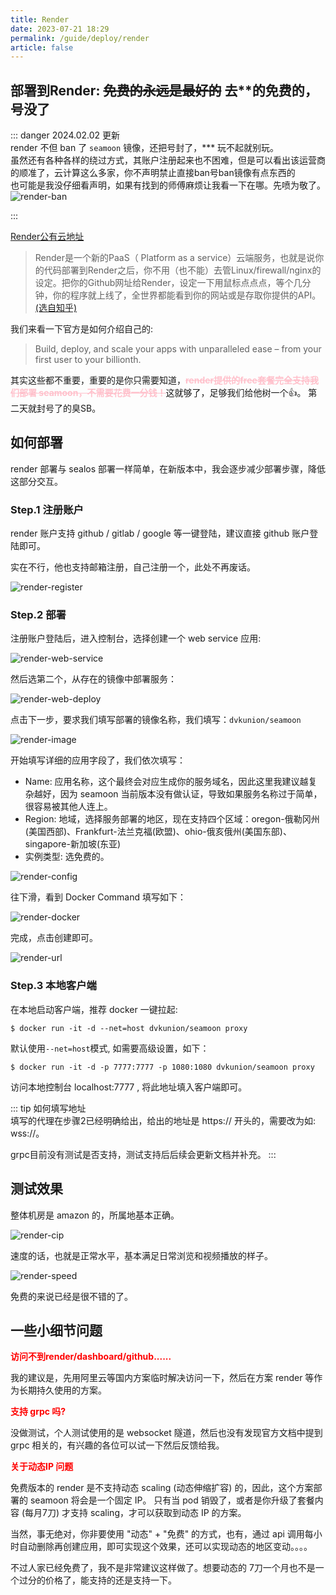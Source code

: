 ```yaml
---
title: Render
date: 2023-07-21 18:29
permalink: /guide/deploy/render
article: false
---
```


## 部署到Render: ~~免费的永远是最好的~~ 去**的免费的，号没了

::: danger
2024.02.02 更新  
render 不但 ban 了 `seamoon` 镜像，还把号封了，*** 玩不起就别玩。  
虽然还有各种各样的绕过方式，其账户注册起来也不困难，但是可以看出该运营商的顺准了，云计算这么多家，你不声明禁止直接ban号ban镜像有点东西的  
也可能是我没仔细看声明，如果有找到的师傅麻烦让我看一下在哪。先喷为敬了。  
![render-ban](https://seamoon.oss-cn-hangzhou.aliyuncs.com/4170f495a85d4cc6a6ff64ddedee9c3e.png)

::: 

[Render公有云地址](https://www.render.com/)

> Render是一个新的PaaS（ Platform as a service）云端服务，也就是说你的代码部署到Render之后，你不用（也不能）去管Linux/firewall/nginx的设定。把你的Github网址给Render，设定一下用鼠标点点点，等个几分钟，你的程序就上线了，全世界都能看到你的网站或是存取你提供的API。[(选自知乎)](https://zhuanlan.zhihu.com/p/377558120)

我们来看一下官方是如何介绍自己的:

> Build, deploy, and scale your apps with unparalleled ease – from your first user to your billionth.
> 

其实这些都不重要，重要的是你只需要知道，<font color="pink"><b>~~render提供的free套餐完全支持我们部署 seamoon，不需要花费一分钱！</b></font>这就够了，足够我们给他树一个👍。~~ 第二天就封号了的臭SB。


## 如何部署 

render 部署与 sealos 部署一样简单，在新版本中，我会逐步减少部署步骤，降低这部分交互。

### Step.1 注册账户

render 账户支持 github / gitlab / google 等一键登陆，建议直接 github 账户登陆即可。

实在不行，他也支持邮箱注册，自己注册一个，此处不再废话。

![render-register](https://seamoon.oss-cn-hangzhou.aliyuncs.com/7d00a615cd45480bad1b7ade33b7e543.png)

### Step.2 部署

注册账户登陆后，进入控制台，选择创建一个 web service 应用:

![render-web-service](https://seamoon.oss-cn-hangzhou.aliyuncs.com/ffcd48fa203b4959bdde631bdf77610e.png)

然后选第二个，从存在的镜像中部署服务：

![render-web-deploy](https://seamoon.oss-cn-hangzhou.aliyuncs.com/faa0f096dcfa40998b518b5e4de96534.png)

点击下一步，要求我们填写部署的镜像名称，我们填写：`dvkunion/seamoon`

![render-image](https://seamoon.oss-cn-hangzhou.aliyuncs.com/3bc5a0437ea94a348f9841864f5c2df3.png)

开始填写详细的应用字段了，我们依次填写：

+ Name: 应用名称，这个最终会对应生成你的服务域名，因此这里我建议越复杂越好，因为 seamoon 当前版本没有做认证，导致如果服务名称过于简单，很容易被其他人连上。
+ Region: 地域，选择服务部署的地区，现在支持四个区域：oregon-俄勒冈州(美国西部)、Frankfurt-法兰克福(欧盟)、ohio-俄亥俄州(美国东部)、singapore-新加坡(东亚)
+ 实例类型: 选免费的。

![render-config](https://seamoon.oss-cn-hangzhou.aliyuncs.com/160ff4f44e5a4e9d9128269dbc1a3e26.png)

往下滑，看到 Docker Command 填写如下：

![render-docker](https://seamoon.oss-cn-hangzhou.aliyuncs.com/51fa80f6e4c84ae985bdb23ac8acf673.png)

完成，点击创建即可。

![render-url](https://seamoon.oss-cn-hangzhou.aliyuncs.com/158478ce77a84130b43f786670a40c65.png)

### Step.3 本地客户端

在本地启动客户端，推荐 docker 一键拉起:

```shell
$ docker run -it -d --net=host dvkunion/seamoon proxy
```

默认使用`--net=host`模式, 如需要高级设置，如下：

```shell
$ docker run -it -d -p 7777:7777 -p 1080:1080 dvkunion/seamoon proxy
```

访问本地控制台 localhost:7777 , 将此地址填入客户端即可。

::: tip 如何填写地址   
填写的代理在步骤2已经明确给出，给出的地址是 https:// 开头的，需要改为如: wss://。

grpc目前没有测试是否支持，测试支持后后续会更新文档并补充。
:::

## 测试效果

整体机房是 amazon 的，所属地基本正确。

![render-cip](https://seamoon.oss-cn-hangzhou.aliyuncs.com/db670fef7f4f47cd95108a656c28c9a5.png)

速度的话，也就是正常水平，基本满足日常浏览和视频播放的样子。

![render-speed](https://seamoon.oss-cn-hangzhou.aliyuncs.com/80aee46729ca4ecdbda4c244ac26835b.png)

免费的来说已经是很不错的了。

## 一些小细节问题

<font color="red"><b>访问不到render/dashboard/github......</b></font>

我的建议是，先用阿里云等国内方案临时解决访问一下，然后在方案 render 等作为长期持久使用的方案。

<font color="red"><b>支持 grpc 吗?</b></font>

没做测试，个人测试使用的是 websocket 隧道，然后也没有发现官方文档中提到 grpc 相关的，有兴趣的各位可以试一下然后反馈给我。

<font color="red"><b>关于动态IP 问题</b></font>

免费版本的 render 是不支持动态 scaling (动态伸缩扩容) 的，因此，这个方案部署的 seamoon 将会是一个固定 IP。
只有当 pod 销毁了，或者是你升级了套餐内容 (每月7刀) 才支持 scaling，才可以获取到动态 IP 的方案。

当然，事无绝对，你非要使用 "动态" + "免费" 的方式，也有，通过 api 调用每小时自动删除再创建应用，即可实现这个效果，还可以实现动态的地区变动。。。。

不过人家已经免费了，我不是非常建议这样做了。想要动态的 7刀一个月也不是一个过分的价格了，能支持的还是支持一下。
